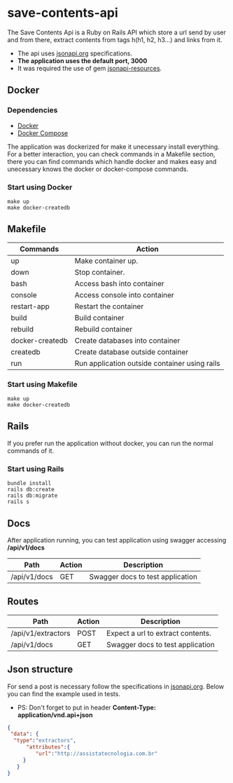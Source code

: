 # save-contents-api

The Save Contents Api is a Ruby on Rails API which store a url send by user and from there, extract contents from tags h(h1, h2, h3...) and links from it. 

* The api uses [jsonapi.org](http://jsonapi.org/) specifications. 
* **The application uses the default port, 3000**
* It was required the use of gem [jsonapi-resources](http://jsonapi-resources.com/v0.9/guide/serializer.html).

## Docker
### Dependencies
  * [Docker](https://docs.docker.com/install/)
  * [Docker Compose](https://docs.docker.com/compose/install/)
  
  The application was dockerized for make it unecessary install everything. For a better interaction, you can check commands in a Makefile section, there you can find commands which handle docker and makes easy and unecessary knows the docker or docker-compose commands.

### Start using Docker

```
make up
make docker-createdb
```


## Makefile

Commands          | Action                                         |
---               | ---                                            |
up                | Make container up.                             |
down              | Stop container.                                |
bash              | Access bash into container                     |
console           | Access console into container                  |
restart-app       | Restart the container                          |
build             | Build container                                |
rebuild           | Rebuild container                              |
docker-createdb   | Create databases into container                |
createdb          | Create database outside container              |
run               | Run application outside container using rails  |

### Start using Makefile

```
make up
make docker-createdb
```


## Rails
  If you prefer run the application without docker, you can run the normal commands of it.

### Start using Rails

```
bundle install
rails db:create
rails db:migrate
rails s
```

## Docs

After application running, you can test application using swagger accessing **/api/v1/docs**

Path                | Action  | Description                       |
---                 | ---     | ---                               |
/api/v1/docs        |  GET    | Swagger docs to test application  |


## Routes

Path                | Action  | Description                       |
---                 | ---     | ---                               |
/api/v1/extractors  |  POST   | Expect a url to extract contents. |
/api/v1/docs        |  GET    | Swagger docs to test application  |

## Json structure

For send a post is necessary follow the specifications in [jsonapi.org](http://jsonapi.org/). Below you can find the example used in tests. 

* PS: Don't forget to put in header **Content-Type: application/vnd.api+json**

```json
{
 "data": {
  "type":"extractors", 
	  "attributes":{
		 "url":"http://assistatecnologia.com.br"
     }
   }
}
```
